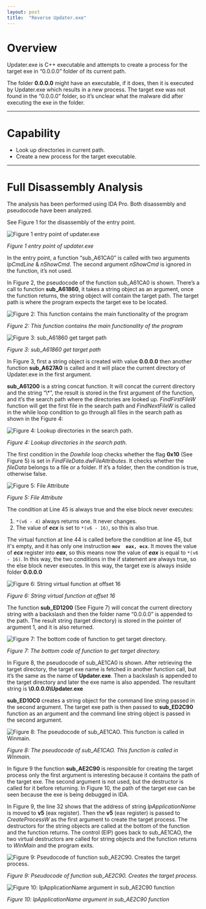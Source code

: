 ```yaml
---
layout: post
title:  "Reverse Updater.exe"
---
```



# Overview

Updater.exe is C++ executable and attempts to create a process for the target exe in “0.0.0.0” folder of its current path.

The folder **0.0.0.0** might have an executable, if it does, then it is executed by Updater.exe which results in a new process. The target exe was not found in the “0.0.0.0” folder, so it’s unclear what the malware did after executing the exe in the folder.

---

# Capability

- Look up directories in current path.
- Create a new process for the target executable.

---

# Full Disassembly Analysis

The analysis has been performed using IDA Pro. Both disassembly and pseudocode have been analyzed.

See Figure 1 for the disassembly of the entry point.

![Figure 1 entry point of updater.exe](https://raw.githubusercontent.com/hamad-she/hamad-she.github.io/master/_posts/imgs/updater_exe/Untitled.png)

*Figure 1 entry point of updater.exe*

In the entry point, a function “sub_A61CA0” is called with two arguments *lpCmdLine* & *nShowCmd*. The second argument *nShowCmd* is ignored in the function, it’s not used.

In Figure 2, the pseudocode of the function sub_A61CA0 is shown. There’s a call to function **sub_A61860**, it takes a string object as an argument, once the function returns, the string object will contain the target path. The target path is where the program expects the target exe to be located.

![Figure 2: This function contains the main functionality of the program](https://raw.githubusercontent.com/hamad-she/hamad-she.github.io/master/_posts/imgs/updater_exe/Untitled%201.png)

*Figure 2: This function contains the main functionality of the program*

![Figure 3: sub_A61860 get target path](https://raw.githubusercontent.com/hamad-she/hamad-she.github.io/master/_posts/imgs/updater_exe/Untitled%202.png)

*Figure 3: sub_A61860 get target path*

In Figure 3, first a string object is created with value **0.0.0.0** then another function **sub_A627A0** is called and it will place the current directory of Updater.exe in the first argument.

**sub_A61200** is a string concat function. It will concat the current directory and the string “\\*”, the result is stored in the first argument of the function, and it’s the search path where the directories are looked up. *FindFirstFileW* function will get the first file in the search path and *FindNextFileW* is called in the while loop condition to go through all files in the search path as shown in the Figure 4:

![Figure 4: Lookup directories in the search path.](https://raw.githubusercontent.com/hamad-she/hamad-she.github.io/master/_posts/imgs/updater_exe/Untitled%203.png)

*Figure 4: Lookup directories in the search path.*

The first condition in the *Dowhile* loop checks whether the flag **0x10** (See Figure 5) is set in *FindFileData.dwFileAttributes*. It checks whether the *fileData* belongs to a file or a folder. If it’s a folder, then the condition is true, otherwise false.

![Figure 5: File Attribute](https://raw.githubusercontent.com/hamad-she/hamad-she.github.io/master/_posts/imgs/updater_exe/Untitled%204.png)

*Figure 5: File Attribute*

The condition at Line 45 is always true and the else block never executes:

1. `*(v6 - 4)` always returns one. It never changes.
2. The value of ***ecx*** is set to `*(v6 - 16)`, so this is also true.

The virtual function at line 44 is called before the condition at line 45, but it's empty, and it has only one instruction **`mov  eax, ecx`**. It moves the value of ***ecx*** register into ***eax***, so this means now the value of ***eax*** is equal to `*(v6 - 16)`. In this way, the two conditions in the if statement are always true, so the else block never executes. In this way, the target exe is always inside folder **0.0.0.0**

![Figure 6: String virtual function at offset 16](https://raw.githubusercontent.com/hamad-she/hamad-she.github.io/master/_posts/imgs/updater_exe/Untitled%205.png)

*Figure 6: String virtual function at offset 16*

The function **sub_ED1200** (See Figure 7) will concat the current directory string with a backslash and then the folder name “0.0.0.0” is appended to the path. The result string (target directory) is stored in the pointer of argument 1, and it is also returned.

![Figure 7: The bottom code of function to get target directory.](https://raw.githubusercontent.com/hamad-she/hamad-she.github.io/master/_posts/imgs/updater_exe/Untitled%206.png)

*Figure 7: The bottom code of function to get target directory.*

In Figure 8, the pseudocode of sub_AE1CA0 is shown. After retrieving the target directory, the target exe name is fetched in another function call, but it’s the same as the name of **Updater.exe**. Then a backslash is appended to the target directory and later the exe name is also appended. The resultant string is **<currentDir>\\0.0.0.0\\Updater.exe**

**sub_ED10C0** creates a string object for the command line string passed in the second argument. The target exe path is then passed to **sub_ED2C90** function as an argument and the command line string object is passed in the second argument.

![Figure 8: The pseudocode of sub_AE1CAO. This function is called in Winmain.](https://raw.githubusercontent.com/hamad-she/hamad-she.github.io/master/_posts/imgs/updater_exe/Untitled%207.png)

*Figure 8: The pseudocode of sub_AE1CAO. This function is called in Winmain.*

In figure 9 the function **sub_AE2C90** is responsible for creating the target process only the first argument is interesting because it contains the path of the target exe. The second argument is not used, but the destructor is called for it before returning. In Figure 10, the path of the target exe can be seen because the exe is being debugged in IDA.

In Figure 9, the line 32 shows that the address of string *lpApplicationName* is moved to **v5** (eax register). Then the **v5** (eax register) is passed to *CreateProcessW* as the first argument to create the target process. The destructors for the string objects are called at the bottom of the function and the function returns. The control (EIP) goes back to sub_AE1CAO, the two virtual destructors are called for string objects and the function returns to *WinMain* and the program exits.

![Figure 9: Pseudocode of function sub_AE2C90. Creates the target process.](https://raw.githubusercontent.com/hamad-she/hamad-she.github.io/master/_posts/imgs/updater_exe/Untitled%208.png)

*Figure 9: Pseudocode of function sub_AE2C90. Creates the target process.*

![Figure 10: lpApplicationName argument in sub_AE2C90 function](https://raw.githubusercontent.com/hamad-she/hamad-she.github.io/master/_posts/imgs/updater_exe/Untitled%209.png)

*Figure 10: lpApplicationName argument in sub_AE2C90 function*


